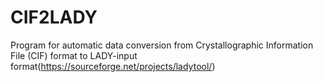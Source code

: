 # CIF2LADY
Program for automatic data conversion from Crystallographic Information File (CIF) format to LADY-input format(https://sourceforge.net/projects/ladytool/) 
